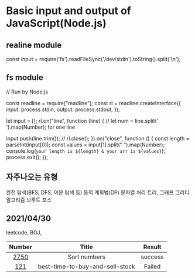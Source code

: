 # Basic input and output of JavaScript(Node.js)

## realine module

const input = require('fs').readFileSync('/dev/stdin').toString().split('\n');

## fs module

// Run by Node.js

const readline = require("readline");
const rl = readline.createInterface({
input: process.stdin,
output: process.stdout,
});

let input = [];
rl.on("line", function (line) {
// let num = line.split(' ').map(Number); for one line

input.push(line.trim());
// rl.close();
}).on("close", function () {
const length = parseInt(input[0]);
const values = input[1].split(" ").map(Number);
console.log(`your length is ${length} & your arr is ${values}`);
process.exit();
});

## 자주나오는 유형

완전 탐색(BFS, DFS, 이분 탐색 등)
동적 계획법(DP)
문자열 처리
트리, 그래프
그리디 알고리즘
브루트 포스

## 2021/04/30

leetcode, BOJ,

|                                Number                                 |              Title              |   Result    |
| :-------------------------------------------------------------------: | :-----------------------------: | :---------: |
|             [2750](https://www.acmicpc.net/problem/2750)              |          Sort numbers           |   success   |
| [121](https://leetcode.com/problems/best-time-to-buy-and-sell-stock/) | best-time-to-buy-and-sell-stock |   Failed    |
